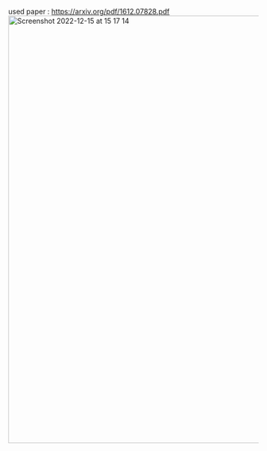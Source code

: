 used paper : https://arxiv.org/pdf/1612.07828.pdf
<img width="860" alt="Screenshot 2022-12-15 at 15 17 14" src="https://user-images.githubusercontent.com/95976883/207857294-eb18b26c-babe-4308-a485-45fba372ed63.png">
